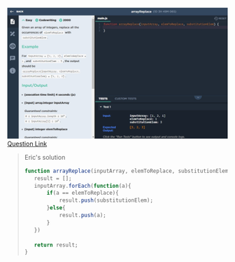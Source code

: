 ![(2019.09.12)arrayReplace](images/(2019.09.12)arrayReplace.jpg)
[Question Link](https://app.codesignal.com/challenge/dDELgvSfpLyx8Zig2)

> Eric's solution
>```js
>function arrayReplace(inputArray, elemToReplace, substitutionElem) {
>    result = [];
>    inputArray.forEach(function(a){
>        if(a == elemToReplace){
>            result.push(substitutionElem);
>        }else{
>            result.push(a);
>        }
>    })
>
>    return result;
>}
>```